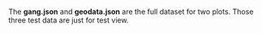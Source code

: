 The **gang.json** and **geodata.json** are the full dataset for two plots. Those three test data are just for test view.



